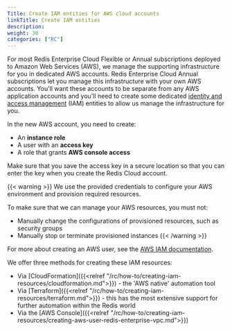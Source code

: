 ```yaml
---
Title: Create IAM entities for AWS cloud accounts
linkTitle: Create IAM entities
description:
weight: 30
categories: ["RC"]
---
```

For most Redis Enterprise Cloud Flexible or Annual subscriptions deployed to Amazon Web Services (AWS), we manage the supporting infrastructure for you in dedicated AWS accounts.
Redis Enterprise Cloud Annual subscriptions let you manage this infrastructure with your own AWS accounts.
You'll want these accounts to be separate from any AWS application accounts
and you'll need to create some dedicated [identity and access management](https://docs.aws.amazon.com/IAM/latest/UserGuide/introduction.html) (IAM) entities to allow us manage the infrastructure for you.

In the new AWS account, you need to create:

- An **instance role**
- A user with an **access key**
- A role that grants **AWS console access**

Make sure that you save the access key in a secure location so that you can enter the key when you create the Redis Cloud account.

{{< warning >}}
We use the provided credentials to configure your AWS environment and provision required resources.

To make sure that we can manage your AWS resources, you must not:

- Manually change the configurations of provisioned resources, such as security groups
- Manually stop or terminate provisioned instances
{{< /warning >}}

For more about creating an AWS user, see the [AWS IAM documentation](https://docs.aws.amazon.com/IAM/latest/UserGuide/id_credentials_access-keys.html).

We offer three methods for creating these IAM resources:

- Via [CloudFormation]({{<relref "/rc/how-to/creating-iam-resources/cloudformation.md">}}) - the 'AWS native' automation tool
- Via [Terraform]({{<relref "/rc/how-to/creating-iam-resources/terraform.md">}}) - this has the most extensive support for further automation within the Redis world
- Via the [AWS Console]({{<relref "/rc/how-to/creating-iam-resources/creating-aws-user-redis-enterprise-vpc.md">}})
